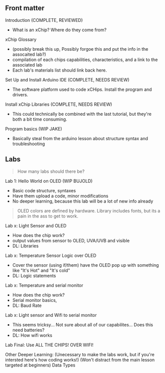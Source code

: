 ## Front matter
Introduction (COMPLETE, REVIEWED)
* What is an xChip? Where do they come from? 

xChip Glossary 
* (possibly break this up, Possibly forgoe this and put the info in the assocaited lab?)
* compilation of each chips capabilities, characteristics, and a link to the associated lab 
* Each lab's materials list should link back here.

Set Up and Install Arduino IDE (COMPLETE, NEEDS REVIEW)
* The software platform used to code xCHips. Install the program and drivers.

Install xChip Libraries (COMPLETE, NEEDS REVIEW)
* This could technically be combined with the last tutorial, but they're both a bit time consuming.

Program basics (WIP JAKE)
* Basically steal from the arduino lesson about structure syntax and troubleshooting

## Labs
> How many labs should there be?

Lab 1: Hello World on OLED (WIP BUJOLD)
* Basic code structure, syntaxes
* Have them upload a code, minor modifications
* No deeper learning, because this lab will be a lot of new info already
> OLED colors are defined by hardware. Library includes fonts, but its a pain in the ass to get to work.

Lab x: Light Sensor and OLED 
* How does the chip work?
* output values from sensor to OLED, UVA/UVB  and visible
* DL: Libraries

Lab x: Temperature Sensor Logic over OLED
* Cover the sensor (using if/them) have the OLED pop up with something like "It's Hot" and "It's cold"
* DL: Logic statements

Lab x: Temperature and serial monitor
* How does the chip work?
* Serial monitor basics, 
* DL: Baud Rate

Lab x: Light sensor and Wifi to serial monitor
* This seems tricksy... Not sure about all of our capabilites... Does this need batteries?
* DL: How wifi works

Lab Final: Use ALL THE CHIPS! OVER WIFI! 


Other Deeper Learning:
(Unecessary to make the labs work, but if you're intersted here's how coding works!)
(Won't distract from the main lesson targeted at beginners)
Data Types

